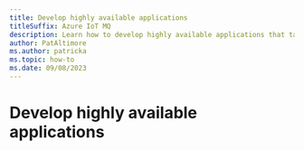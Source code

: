 ```yaml
---
title: Develop highly available applications
titleSuffix: Azure IoT MQ
description: Learn how to develop highly available applications that talk with Azure IoT MQ.
author: PatAltimore
ms.author: patricka
ms.topic: how-to
ms.date: 09/08/2023
---
```


# Develop highly available applications